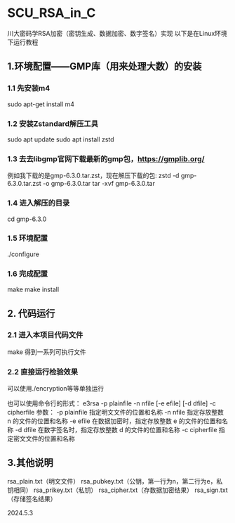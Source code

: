 # SCU_RSA_in_C
川大密码学RSA加密（密钥生成、数据加密、数字签名）实现
以下是在Linux环境下运行教程

## 1.环境配置——GMP库（用来处理大数）的安装
### 1.1 先安装m4
sudo apt-get install m4

### 1.2 安装Zstandard解压工具
sudo apt update
sudo apt install zstd

### 1.3 去去libgmp官网下载最新的gmp包，https://gmplib.org/
例如我下载的是gmp-6.3.0.tar.zst，现在解压下载的包:
zstd -d gmp-6.3.0.tar.zst -o gmp-6.3.0.tar
tar -xvf gmp-6.3.0.tar

### 1.4 进入解压的目录
cd gmp-6.3.0

### 1.5 环境配置
./configure

### 1.6 完成配置
make
make install

## 2. 代码运行
### 2.1 进入本项目代码文件
make
得到一系列可执行文件

### 2.2 直接运行检验效果
可以使用./encryption等等单独运行

也可以使用命令行的形式：
e3rsa -p plainfile -n nfile [-e efile] [-d dfile] -c cipherfile 
参数：
-p plainfile 指定明文文件的位置和名称
-n nfile 指定存放整数 n 的文件的位置和名称
-e efile 在数据加密时，指定存放整数 e 的文件的位置和名称
-d dfile 在数字签名时，指定存放整数 d 的文件的位置和名称
-c cipherfile 指定密文文件的位置和名称

## 3.其他说明
rsa_plain.txt（明文文件）
rsa_pubkey.txt（公钥，第一行为n，第二行为e，私钥相同）
rsa_prikey.txt（私钥）
rsa_cipher.txt（存数据加密结果）
rsa_sign.txt（存储签名结果）

2024.5.3
